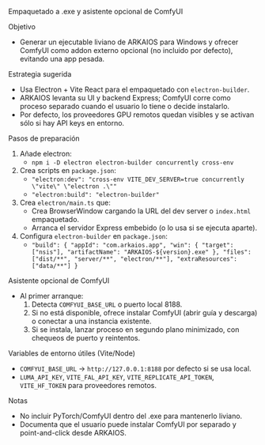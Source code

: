 Empaquetado a .exe y asistente opcional de ComfyUI

Objetivo

- Generar un ejecutable liviano de ARKAIOS para Windows y ofrecer ComfyUI como addon externo opcional (no incluido por defecto), evitando una app pesada.

Estrategia sugerida

- Usa Electron + Vite React para el empaquetado con `electron-builder`.
- ARKAIOS levanta su UI y backend Express; ComfyUI corre como proceso separado cuando el usuario lo tiene o decide instalarlo.
- Por defecto, los proveedores GPU remotos quedan visibles y se activan sólo si hay API keys en entorno.

Pasos de preparación

1) Añade electron:
   - `npm i -D electron electron-builder concurrently cross-env`
2) Crea scripts en `package.json`:
   - `"electron:dev": "cross-env VITE_DEV_SERVER=true concurrently \"vite\" \"electron .\""`
   - `"electron:build": "electron-builder"`
3) Crea `electron/main.ts` que:
   - Crea BrowserWindow cargando la URL del dev server o `index.html` empaquetado.
   - Arranca el servidor Express embebido (o lo usa si se ejecuta aparte).
4) Configura `electron-builder` en `package.json`:
   - `"build": { "appId": "com.arkaios.app", "win": { "target": ["nsis"], "artifactName": "ARKAIOS-${version}.exe" }, "files": ["dist/**", "server/**", "electron/**"], "extraResources": ["data/**"] }`

Asistente opcional de ComfyUI

- Al primer arranque:
  1) Detecta `COMFYUI_BASE_URL` o puerto local 8188.
  2) Si no está disponible, ofrece instalar ComfyUI (abrir guía y descarga) o conectar a una instancia existente.
  3) Si se instala, lanzar proceso en segundo plano minimizado, con chequeos de puerto y reintentos.

Variables de entorno útiles (Vite/Node)

- `COMFYUI_BASE_URL` → `http://127.0.0.1:8188` por defecto si se usa local.
- `LUMA_API_KEY`, `VITE_FAL_API_KEY`, `VITE_REPLICATE_API_TOKEN`, `VITE_HF_TOKEN` para proveedores remotos.

Notas

- No incluir PyTorch/ComfyUI dentro del .exe para mantenerlo liviano.
- Documenta que el usuario puede instalar ComfyUI por separado y point-and-click desde ARKAIOS.